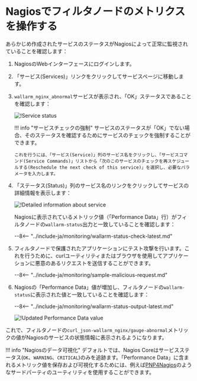 [img-nagios-service-status]:            ../../images/monitoring/nagios-service-status.png
[img-nagios-service-details]:           ../../images/monitoring/nagios-service-details-1.png
[img-nagios-service-perfdata-updated]:  ../../images/monitoring/nagios-service-details-2.png

[link-PNP4Nagios]:                      http://www.pnp4nagios.org/doku.php?id=pnp-0.4:start

#   Nagiosでフィルタノードのメトリクスを操作する

あらかじめ作成されたサービスのステータスがNagiosによって正常に監視されていることを確認します：
1.  NagiosのWebインターフェースにログインします。
2.  「サービス(Services)」リンクをクリックしてサービスページに移動します。
3.  `wallarm_nginx_abnormal`サービスが表示され、「OK」ステータスであることを確認します：

    ![!Service status][img-nagios-service-status]

    
    !!! info "サービスチェックの強制"
        サービスのステータスが「OK」でない場合、そのステータスを確認するためにサービスのチェックを強制することができます。
        
        これを行うには、「サービス(Service)」列のサービス名をクリックし、「サービスコマンド(Service Commands)」リストから「次のこのサービスのチェックを再スケジュールする(Reschedule the next check of this service)」を選択し、必要なパラメータを入力します。
    

4.  「ステータス(Status)」列のサービス名のリンクをクリックしてサービスの詳細情報を表示します：

    ![!Detailed information about service][img-nagios-service-details]

    Nagiosに表示されているメトリック値（「Performance Data」行）がフィルタノードの`wallarm-status`出力と一致していることを確認します：

    --8<-- "../include-ja/monitoring/wallarm-status-check-latest.md"
 
5.  フィルタノードで保護されたアプリケーションにテスト攻撃を行います。これを行うために、curlユーティリティまたはブラウザを使用してアプリケーションに悪意のあるリクエストを送信することができます。

    --8<-- "../include-ja/monitoring/sample-malicious-request.md"
    
6.  Nagiosの「Performance Data」値が増加し、フィルタノードの`wallarm-status`に表示された値と一致していることを確認します：

    --8<-- "../include-ja/monitoring/wallarm-status-output-latest.md"

    ![!Updated Performance Data value][img-nagios-service-perfdata-updated]

これで、フィルタノードの`curl_json-wallarm_nginx/gauge-abnormal`メトリックの値がNagiosのサービスの状態情報に表示されるようになります。

!!! info "Nagiosのデータ可視化"
    デフォルトでは、Nagios Coreはサービスステータス(`OK`、`WARNING`、`CRITICAL`)のみを追跡ます。「Performance Data」に含まれるメトリック値を保存および可視化するためには、例えば[PNP4Nagios][link-PNP4Nagios]のようなサードパーティのユーティリティを使用することができます。